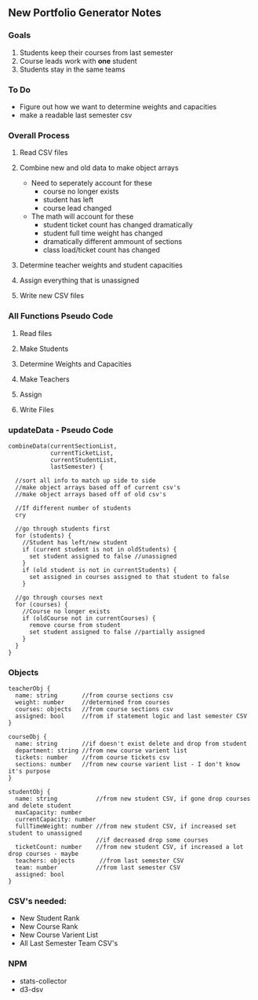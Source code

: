 ## New Portfolio Generator Notes

### Goals
1. Students keep their courses from last semester
1. Course leads work with **one** student
1. Students stay in the same teams

### To Do
* Figure out how we want to determine weights and capacities
* make a readable last semester csv 

### Overall Process
  1. Read CSV files
  
  1. Combine new and old data to make object arrays
      * Need to seperately account for these
         - course no longer exists
         - student has left
         - course lead changed
      * The math will account for these
         - student ticket count has changed dramatically
         - student full time weight has changed
         - dramatically different ammount of sections
         - class load/ticket count has changed
           
  1. Determine teacher weights and student capacities
  
  1. Assign everything that is unassigned
  
  1. Write new CSV files
  
### All Functions Pseudo Code
  1. Read files
     
  1. Make Students
  1. Determine Weights and Capacities
  1. Make Teachers
  1. Assign
  1. Write Files

### updateData - Pseudo Code
```
combineData(currentSectionList, 
            currentTicketList, 
            currentStudentList,   
            lastSemester) {
            
  //sort all info to match up side to side
  //make object arrays based off of current csv's
  //make object arrays based off of old csv's
  
  //If different number of students
  cry
  
  //go through students first
  for (students) {
    //Student has left/new student
    if (current student is not in oldStudents) {
      set student assigned to false //unassigned
    }
    if (old student is not in currentStudents) {
      set assigned in courses assigned to that student to false
    }
    
  //go through courses next
  for (courses) {
    //Course no longer exists
    if (oldCourse not in currentCourses) {
      remove course from student
      set student assigned to false //partially assigned
    }
  }
}    

```
### Objects
```
teacherObj {
  name: string       //from course sections csv
  weight: number     //determined from courses
  courses: objects   //from course sections csv
  assigned: bool     //from if statement logic and last semester CSV
}

courseObj {
  name: string       //if doesn't exist delete and drop from student
  department: string //from new course varient list
  tickets: number    //from course tickets csv
  sections: number   //from new course varient list - I don't know it's purpose
}

studentObj {
  name: string           //from new student CSV, if gone drop courses and delete student
  maxCapacity: number
  currentCapacity: number
  fullTimeWeight: number //from new student CSV, if increased set student to unassigned
                         //if decreased drop some courses
  ticketCount: number    //from new student CSV, if increased a lot drop courses - maybe
  teachers: objects       //from last semester CSV
  team: number           //from last semester CSV
  assigned: bool        
}
```
    
### CSV's needed:
* New Student Rank
* New Course Rank
* New Course Varient List
* All Last Semester Team CSV's

### NPM
* stats-collector
* d3-dsv
